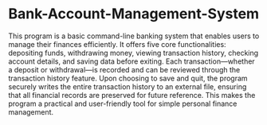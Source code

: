 # Bank-Account-Management-System
This program is a basic command-line banking system that enables users to manage their finances efficiently. It offers five core functionalities: depositing funds, withdrawing money, viewing transaction history, checking account details, and saving data before exiting. Each transaction—whether a deposit or withdrawal—is recorded and can be reviewed through the transaction history feature. Upon choosing to save and quit, the program securely writes the entire transaction history to an external file, ensuring that all financial records are preserved for future reference. This makes the program a practical and user-friendly tool for simple personal finance management.
